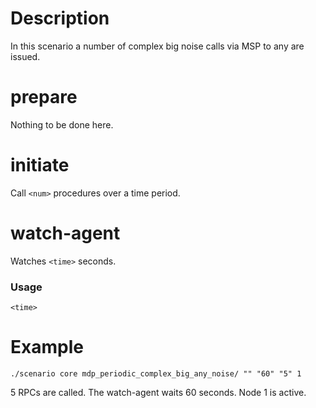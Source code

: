 # Description
In this scenario a number of complex big noise calls via MSP to any are issued.

# prepare
Nothing to be done here.

# initiate
Call `<num>` procedures over a time period.

# watch-agent
Watches `<time>` seconds.

### Usage
```
<time>
```

# Example
```
./scenario core mdp_periodic_complex_big_any_noise/ "" "60" "5" 1
```

5 RPCs are called. The watch-agent waits 60 seconds. Node 1 is active.
